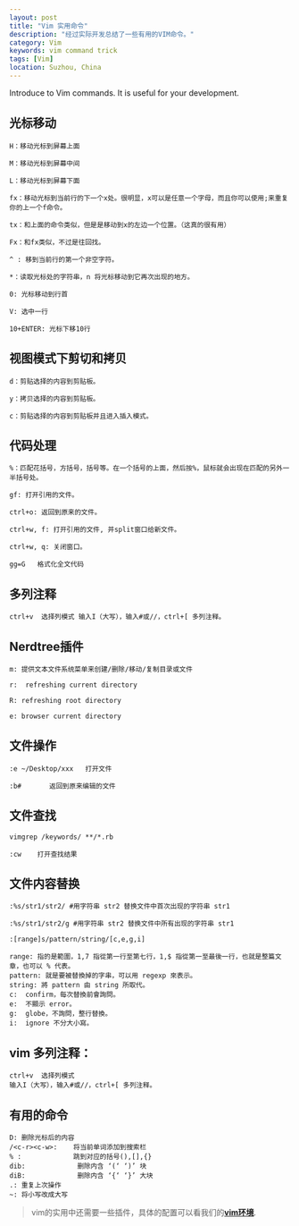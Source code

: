 ```yaml
---
layout: post
title: "Vim 实用命令"
description: "经过实际开发总结了一些有用的VIM命令。"
category: Vim
keywords: vim command trick
tags: [Vim]
location: Suzhou, China
---
```


Introduce to Vim commands. It is useful for your development.

## 光标移动

	H：移动光标到屏幕上面

	M：移动光标到屏幕中间

	L：移动光标到屏幕下面

	fx：移动光标到当前行的下一个x处。很明显，x可以是任意一个字母，而且你可以使用;来重复你的上一个f命令。

	tx：和上面的命令类似，但是是移动到x的左边一个位置。（这真的很有用）

	Fx：和fx类似，不过是往回找。

	^ : 移到当前行的第一个非空字符。

	*：读取光标处的字符串，n 将光标移动到它再次出现的地方。

	0: 光标移动到行首

	V: 选中一行

    10+ENTER: 光标下移10行

## 视图模式下剪切和拷贝

	d：剪贴选择的内容到剪贴板。

	y：拷贝选择的内容到剪贴板。

	c：剪贴选择的内容到剪贴板并且进入插入模式。


## 代码处理

	%：匹配花括号，方括号，括号等。在一个括号的上面，然后按%，鼠标就会出现在匹配的另外一半括号处。

	gf: 打开引用的文件。

	ctrl+o: 返回到原来的文件。

	ctrl+w, f: 打开引用的文件, 并split窗口给新文件。

	ctrl+w, q: 关闭窗口。

	gg=G   格式化全文代码

## 多列注释

	ctrl+v  选择列模式 输入I（大写），输入#或//，ctrl+[ 多列注释。

## Nerdtree插件

	m: 提供文本文件系统菜单来创建/删除/移动/复制目录或文件

	r:  refreshing current directory

	R: refreshing root directory

	e: browser current directory

## 文件操作

	:e ~/Desktop/xxx   打开文件

	:b#       返回到原来编辑的文件

## 文件查找

	vimgrep /keywords/ **/*.rb

	:cw    打开查找结果

## 文件内容替换

	:%s/str1/str2/ #用字符串 str2 替换文件中首次出现的字符串 str1

	:%s/str1/str2/g #用字符串 str2 替换文件中所有出现的字符串 str1

	:[range]s/pattern/string/[c,e,g,i]

	range: 指的是範圍，1,7 指從第一行至第七行，1,$ 指從第一至最後一行，也就是整篇文章，也可以 % 代表。
	pattern: 就是要被替換掉的字串，可以用 regexp 來表示。
	string: 將 pattern 由 string 所取代。
	c:  confirm，每次替換前會詢問。
	e:  不顯示 error。
	g:  globe，不詢問，整行替換。
	i:  ignore 不分大小寫。


## vim 多列注释：

	ctrl+v  选择列模式
	输入I（大写），输入#或//，ctrl+[ 多列注释。

## 有用的命令

	D: 删除光标后的内容
	/<c-r><c-w>:    将当前单词添加到搜索栏
	% :             跳到对应的括号(),[],{}
	dib:             删除内含 ‘(‘ ‘)’ 块
	diB:             删除内含 ‘{‘ ‘}’ 大块
    .: 重复上次操作
    ~: 将小写改成大写

> vim的实用中还需要一些插件，具体的配置可以看我们的[**vim环境**](https://github.com/tim-tang/vim).
